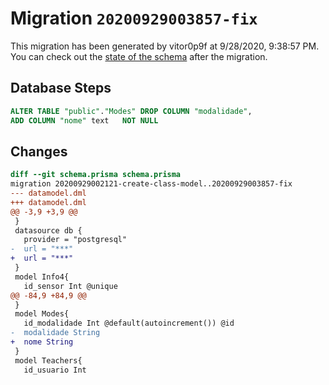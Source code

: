 # Migration `20200929003857-fix`

This migration has been generated by vitor0p9f at 9/28/2020, 9:38:57 PM.
You can check out the [state of the schema](./schema.prisma) after the migration.

## Database Steps

```sql
ALTER TABLE "public"."Modes" DROP COLUMN "modalidade",
ADD COLUMN "nome" text   NOT NULL 
```

## Changes

```diff
diff --git schema.prisma schema.prisma
migration 20200929002121-create-class-model..20200929003857-fix
--- datamodel.dml
+++ datamodel.dml
@@ -3,9 +3,9 @@
 }
 datasource db {
   provider = "postgresql"
-  url = "***"
+  url = "***"
 }
 model Info4{
   id_sensor Int @unique
@@ -84,9 +84,9 @@
 }
 model Modes{
   id_modalidade Int @default(autoincrement()) @id
-  modalidade String
+  nome String
 }
 model Teachers{
   id_usuario Int
```


